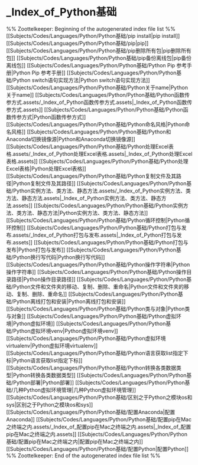 # _Index_of_Python基础
%% Zoottelkeeper: Beginning of the autogenerated index file list  %%
 [[Subjects/Codes/Languages/Python/Python基础/pip install|pip install]]
 [[Subjects/Codes/Languages/Python/Python基础/pip|pip]]
 [[Subjects/Codes/Languages/Python/Python基础/pip删除所有包|pip删除所有包]]
 [[Subjects/Codes/Languages/Python/Python基础/pip备份离线包|pip备份离线包]]
 [[Subjects/Codes/Languages/Python/Python基础/Python Pip 参考手册|Python Pip 参考手册]]
 [[Subjects/Codes/Languages/Python/Python基础/Python switch语句实现方法|Python switch语句实现方法]]
 [[Subjects/Codes/Languages/Python/Python基础/Python关于name|Python关于name]]
 [[Subjects/Codes/Languages/Python/Python基础/Python函数传参方式.assets/_Index_of_Python函数传参方式.assets|_Index_of_Python函数传参方式.assets]]
 [[Subjects/Codes/Languages/Python/Python基础/Python函数传参方式|Python函数传参方式]]
 [[Subjects/Codes/Languages/Python/Python基础/Python命名风格|Python命名风格]]
 [[Subjects/Codes/Languages/Python/Python基础/Python和Anaconda切换镜像源|Python和Anaconda切换镜像源]]
 [[Subjects/Codes/Languages/Python/Python基础/Python处理Excel表格.assets/_Index_of_Python处理Excel表格.assets|_Index_of_Python处理Excel表格.assets]]
 [[Subjects/Codes/Languages/Python/Python基础/Python处理Excel表格|Python处理Excel表格]]
 [[Subjects/Codes/Languages/Python/Python基础/Python复制文件及其路径|Python复制文件及其路径]]
 [[Subjects/Codes/Languages/Python/Python基础/Python实例方法、类方法、静态方法.assets/_Index_of_Python实例方法、类方法、静态方法.assets|_Index_of_Python实例方法、类方法、静态方法.assets]]
 [[Subjects/Codes/Languages/Python/Python基础/Python实例方法、类方法、静态方法|Python实例方法、类方法、静态方法]]
 [[Subjects/Codes/Languages/Python/Python基础/Python循环控制|Python循环控制]]
 [[Subjects/Codes/Languages/Python/Python基础/Python打包与发布.assets/_Index_of_Python打包与发布.assets|_Index_of_Python打包与发布.assets]]
 [[Subjects/Codes/Languages/Python/Python基础/Python打包与发布|Python打包与发布]]
 [[Subjects/Codes/Languages/Python/Python基础/Python换行写代码|Python换行写代码]]
 [[Subjects/Codes/Languages/Python/Python基础/Python操作字符串|Python操作字符串]]
 [[Subjects/Codes/Languages/Python/Python基础/Python操作目录路径|Python操作目录路径]]
 [[Subjects/Codes/Languages/Python/Python基础/Python文件和文件夹的移动、复制、删除、重命名|Python文件和文件夹的移动、复制、删除、重命名]]
 [[Subjects/Codes/Languages/Python/Python基础/Python离线打包和安装|Python离线打包和安装]]
 [[Subjects/Codes/Languages/Python/Python基础/Python类与对象|Python类与对象]]
 [[Subjects/Codes/Languages/Python/Python基础/Python虚拟环境|Python虚拟环境]]
 [[Subjects/Codes/Languages/Python/Python基础/Python虚拟环境venv|Python虚拟环境venv]]
 [[Subjects/Codes/Languages/Python/Python基础/Python虚拟环境virtualenv|Python虚拟环境virtualenv]]
 [[Subjects/Codes/Languages/Python/Python基础/Python语言获取list指定下标|Python语言获取list指定下标]]
 [[Subjects/Codes/Languages/Python/Python基础/Python转换各类数据类型|Python转换各类数据类型]]
 [[Subjects/Codes/Languages/Python/Python基础/Python部署|Python部署]]
 [[Subjects/Codes/Languages/Python/Python基础/几种Python虚拟环境管理|几种Python虚拟环境管理]]
 [[Subjects/Codes/Languages/Python/Python基础/区别之于Python之模块os和sys|区别之于Python之模块os和sys]]
 [[Subjects/Codes/Languages/Python/Python基础/配置Anaconda|配置Anaconda]]
 [[Subjects/Codes/Languages/Python/Python基础/配置pip在Mac之终端之内.assets/_Index_of_配置pip在Mac之终端之内.assets|_Index_of_配置pip在Mac之终端之内.assets]]
 [[Subjects/Codes/Languages/Python/Python基础/配置pip在Mac之终端之内|配置pip在Mac之终端之内]]
 [[Subjects/Codes/Languages/Python/Python基础/配置Python|配置Python]]
%% Zoottelkeeper: End of the autogenerated index file list  %%
